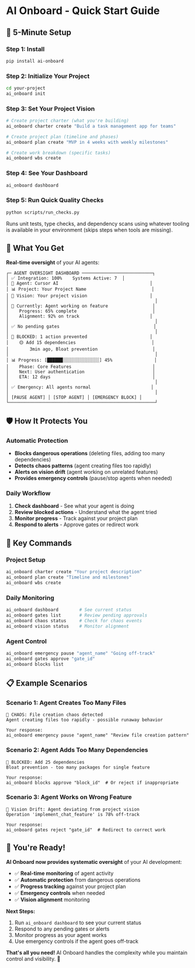 # AI Onboard - Quick Start Guide

## 🚀 5-Minute Setup

### Step 1: Install
```bash
pip install ai-onboard
```

### Step 2: Initialize Your Project
```bash
cd your-project
ai_onboard init
```

### Step 3: Set Your Project Vision
```bash
# Create project charter (what you're building)
ai_onboard charter create "Build a task management app for teams"

# Create project plan (timeline and phases)
ai_onboard plan create "MVP in 4 weeks with weekly milestones"

# Create work breakdown (specific tasks)
ai_onboard wbs create
```

### Step 4: See Your Dashboard
```bash
ai_onboard dashboard
```

### Step 5: Run Quick Quality Checks
```bash
python scripts/run_checks.py
```
Runs unit tests, type checks, and dependency scans using whatever tooling is
available in your environment (skips steps when tools are missing).

## 🎯 What You Get

**Real-time oversight** of your AI agents:

```
┌─ AGENT OVERSIGHT DASHBOARD ───────────────────────────┐
│ ✅ Integration: 100%    Systems Active: 7  │
│ 🤖 Agent: Cursor AI                                   │
│ 📊 Project: Your Project Name                         │
│ 🎯 Vision: Your project vision                        │
│                                                        │
│ 🔄 Currently: Agent working on feature                 │
│    Progress: 65% complete                             │
│    Alignment: 92% on track                           │
│                                                        │
│ ✅ No pending gates                                    │
│                                                        │
│ 🚫 BLOCKED: 1 action prevented                        │
│    🟡 Add 15 dependencies                             │
│        3min ago, Bloat prevention                     │
│                                                        │
│ 📊 Progress: [██████░░░░░░░░░░░░░░] 45%                │
│    Phase: Core Features                               │
│    Next: User authentication                          │
│    ETA: 12 days                                       │
│                                                        │
│ ✅ Emergency: All agents normal                       │
│                                                        │
│ [PAUSE AGENT] │ [STOP AGENT] │ [EMERGENCY BLOCK] │
└────────────────────────────────────────────────────────┘
```

## 🛡️ How It Protects You

### Automatic Protection
- **Blocks dangerous operations** (deleting files, adding too many dependencies)
- **Detects chaos patterns** (agent creating files too rapidly)
- **Alerts on vision drift** (agent working on unrelated features)
- **Provides emergency controls** (pause/stop agents when needed)

### Daily Workflow
1. **Check dashboard** - See what your agent is doing
2. **Review blocked actions** - Understand what the agent tried
3. **Monitor progress** - Track against your project plan
4. **Respond to alerts** - Approve gates or redirect work

## 🔧 Key Commands

### Project Setup
```bash
ai_onboard charter create "Your project description"
ai_onboard plan create "Timeline and milestones"
ai_onboard wbs create
```

### Daily Monitoring
```bash
ai_onboard dashboard        # See current status
ai_onboard gates list       # Review pending approvals
ai_onboard chaos status     # Check for chaos events
ai_onboard vision status    # Monitor alignment
```

### Agent Control
```bash
ai_onboard emergency pause "agent_name" "Going off-track"
ai_onboard gates approve "gate_id"
ai_onboard blocks list
```

## 📋 Example Scenarios

### Scenario 1: Agent Creates Too Many Files
```
🚨 CHAOS: File creation chaos detected
Agent creating files too rapidly - possible runaway behavior

Your response:
ai_onboard emergency pause "agent_name" "Review file creation pattern"
```

### Scenario 2: Agent Adds Too Many Dependencies
```
🚫 BLOCKED: Add 25 dependencies
Bloat prevention - too many packages for single feature

Your response:
ai_onboard blocks approve "block_id"  # Or reject if inappropriate
```

### Scenario 3: Agent Works on Wrong Feature
```
🎯 Vision Drift: Agent deviating from project vision
Operation 'implement_chat_feature' is 78% off-track

Your response:
ai_onboard gates reject "gate_id"  # Redirect to correct work
```

## 🎉 You're Ready!

**AI Onboard now provides systematic oversight** of your AI development:

- ✅ **Real-time monitoring** of agent activity
- ✅ **Automatic protection** from dangerous operations
- ✅ **Progress tracking** against your project plan
- ✅ **Emergency controls** when needed
- ✅ **Vision alignment** monitoring

**Next Steps:**
1. Run `ai_onboard dashboard` to see your current status
2. Respond to any pending gates or alerts
3. Monitor progress as your agent works
4. Use emergency controls if the agent goes off-track

**That's all you need!** AI Onboard handles the complexity while you maintain control and visibility. 🚀



